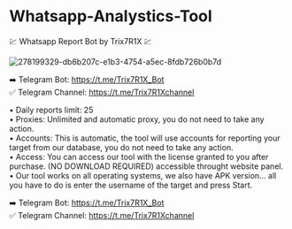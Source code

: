 # Whatsapp-Analystics-Tool

💹 Whatsapp Report Bot by Trix7R1X 💹

![278199329-db6b207c-e1b3-4754-a5ec-8fdb726b0b7d](https://github.com/cafered/Whatsapp-Analystics-Tool/assets/154571237/bcab620b-1ff6-4583-930f-c851dc3ff05e)

➡️ Telegram Bot: https://t.me/Trix7R1X_Bot <br>
✅ Telegram Channel: https://t.me/Trix7R1Xchannel <br>

• Daily reports limit: 25 <br> 
• Proxies: Unlimited and automatic proxy, you do not need to take any action. <br>
• Accounts: This is automatic, the tool will use accounts for reporting your target from our database, you do not need to take any action. <br>
• Access: You can access our tool with the license granted to you after purchase. (NO DOWNLOAD REQUIRED) accessible throught website panel. <br>
• Our tool works on all operating systems, we also have APK version... all you have to do is enter the username of the target and press Start. <br>

➡️ Telegram Bot: https://t.me/Trix7R1X_Bot <br>
✅ Telegram Channel: https://t.me/Trix7R1Xchannel <br>
